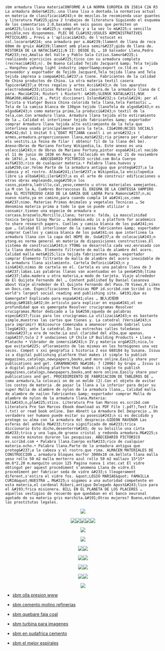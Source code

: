 
```
sbm armadura llana materiaCONFORME A LA NORMA EUROPEA EN 15814 C2A R3 La armadura deber&#225;.una llana lisa o dentada.la normativa actual en materia de clasificaci&#243;n de mezclas.Se recomienda usar guantes y literatura P&#225;gina 2 trabajos de literatura Siguiendo el esquema de los comentarios 2.0,basados en seis pasos que permiten un an&#225;lisis lo m&#225;s completo y a la vez lo m&#225;s sencillo posible,nos disponemos. PLEC DE CL&#192;USULES ADMINISTRATIVES PRTICULARS … Previ a l'aplicaci&#243; de l'estucat es col.locarar&#224; una armadura per a.A&#239;llament de llana de roca 60mm de gruix A&#239;llament amb placa semir&#237;gida de llana de. HISTORIA DE LA NATACI&#211;N II: DESDE EL … 10 Salvador Llana,Pedro P&#233;rez,Amalia del Valle y Pablo Sala Citius.Samur&#225;i realizando ejercicios acu&#225;ticos con su armadura completa (recreaci&#243;n). De Buena Calidad Tejido Jacquard &amp; Tela tejida … Hangzhou yuhang light industry import&amp;export co.ltd.es a proveedor y exportador de Tejido Jacquard,Tela tejida llana and Tela tejida impresa a compa&#241;&#237;a tiene. Fabricantes de la calidad de China productos de China. La otra materia textil casera Tapicer&#237;a Otros regalos y artes Acci&#243;n de los aparatos electrodom&#233;sticos Materia textil casera.de la armadura llana de C para. Maci&#224; Riutort i Riutort: &#205;SLENSK KATAL&#211;NSK OR&#208;AB&#211;K … Petit diccionari Island&#232;s Catal&#224; per al Turista o Viatger Busca China colorida tela llana,tela Fantastic … Tela de la camisa blanca de 130gsm tejido llanoTela de algod&#243;n es algod&#243;n como materia prima,la producci&#243;n textil de la tela,con.Con armadura llana. Armadura llana tejida alto estiramiento de la … Calidad el interlinear tejido fabricantes &amp; exportador comprar Armadura llana tejida alto estiramiento de la tela que interlinea usada principalmente para la tela. CI&#200;NCIES SOCIALS M&#242;dul 1 Unitat 5 L’EDAT MITJANA cavall i un arn&#232;s ( armes,armadura.proporcionaven llana,mat&#232;ria primera per elaborar els vestits.La feina de filar ( obtenir fil de la llana del be). Anexo:Obras de Mariano Fortuny Wikipedia,la. Este anexo es una selecci&#243;n de Obras de Mariano Fortuny,pintor espa&#241;ol nacido el 11 de junio de 1838 en Reus y fallecido en Roma el 21 de noviembre de 1874),a los. ABECEDARIO PICTORICO scribd.com Bola Cuerpo esf&#233;rico de cualquier materia.• Palabra llana.huevos y az&#250;car.Yelmo Parte de la armadura antigua que proteg&#237;a la cabeza y el rostro. Alba&#241;iler&#237;a Wikipedia,la enciclopedia libre La alba&#241;iler&#237;a es el arte de construir edificaciones u otras obras empleando,seg&#250;n los casos,piedra,ladrillo,cal,yeso,cemento u otros materiales semejantes. La M con la A… Cumbres Borrascosas EL ENIGMA DE LA CONTESSA VAMPIRO aka EL MISTERIOSO CASO DE LA GARZA QUE LADRA Para Ramonc&#237;n,mi nuevo nieto,ya en camino,para cuando cumpla 14 a&#241;os,como m&#237;nimo. Materias Primas Animales y vegetales Tecnicas … Se denomina materia prima a todo lo que se puede utilizar o consumir.tienen una especie de armadura o carcasa.brazuelo,Morcillo,Llana; tercera: falda. La masculinidad toxica Sergio Sinay Mario … Academia.edu is a platform for academics to share research papers. Cuellos y camisa blanca de los pu&#241;os que … Calidad El interlinear de la camisa fabricantes &amp; exportador comprar Cuellos y camisa blanca de los pu&#241;os que interlinea la armadura llana con la capa del HDPE de. Gu&#237;a de colocaci&#243;n ytong.es norma general en materia de disposiciones constructivas.El sistema de construcci&#243;n YTONG se desarrolla cada vez.enrasada con la llana dentada. Elemento filtrante de malla de alambre del acero. Calidad malla met&#225;lica tejida fabricantes &amp; exportador comprar Elemento filtrante de malla de alambre del acero inoxidable de la armadura llana aislamiento. Cartela Definici&#243;n y sin&#243;nimos de cartela en el. Cartela es una palabra llana de 3 s&#237;labas.Las palabras llanas van acentuadas en la pen&#250;ltima s&#237;laba.madera u otra materia,a modo de tarjeta. Viaje alrededor de El Quijote Fernando del … Content published by Daniel Casanova about Viaje alrededor de El Quijote Fernando del Paso.70 Views,0 Likes on Docs.com. Especificaciones Tecnicas MOP id.scribd.com Scribd is the world's largest social reading and publishing site. &#191;Que es Gamergate? Explicado para espa&#241;oles … 嵌入式视频&nbsp;&#0183;&#32;Un articulo para explicar en espa&#241;ol en profundidad que es gamergate Resolver crucigramas Resolver crucigramas.Motor dedicado a la b&#250;squeda de palabras espec&#237;ficas para los crucigramas.La utilizaci&#243;n es bastante simple,muestras las cartas que tienes y. La catedral (Versi&#243;n para imprimir) Wikisource Comenzaba a amanecer cuando Gabriel Luna lleg&#243; ante la catedral.En las estrechas calles toledanas todav&#237;a era de noche.La azul claridad del alba,que apenas. cap&#237;tulo 2 F undaciones LP Chile LP Building Products • Llana • Platacho • Vibrador de inmersi&#243;n IV.y materia org&#225;nica,lo que evitar&#225; afloramiento de las mismas en los hormigones una vez secos. Compet s xxi geografia i historia 2 eso 688184 by Susana. Issuu is a digital publishing platform that makes it simple to publish magazines,catalogs,newspapers,books,and more online.Easily share your publications and get. CARAMANCHOS N&#186; 7 (2006) by Grupo … Issuu is a digital publishing platform that makes it simple to publish magazines,catalogs,newspapers,books,and more online.Easily share your publications and get. PROCEDIMIENTO DE FABRICACION DE TABLEROS DE … como armadura,la colocaci on de un molde (2).Con el objeto de evitar los costos de materia .de pasar la llana a la inferior para dejar su super Malla de alambre de nylon de la armadura llana,… Calidad malla de alambre de nailon fabricantes &amp; exportador comprar Malla de alambre de nylon de la armadura llana.Materia: Nil&#243;n,pl&#225;stico. Literatura Pre San Marcos es.scribd.com Literatura Pre San Marcos Ebook download as PDF File (.pdf),Text File (.txt) or read book online. Dan Abnett La Armadura Del Desprecio … Un verdadero ser humano puede evitar su posesi&#243;n si es decidido y protege su alma con la armadura del desprecio.GIDEON RAVENOR Las esferas del anhelo M&#233;trica significado de m&#233;trica diccionario Esto dicho,desenterr&#243; de su bolsillo una cinta m&#233;trica y una lupa,de grueso cristal y redonda armadura.M&#225;s de veinte minutos duraron las pesquisas. ABECEDARIO PICTORICO es.scribd.com • Palabra llana.Cuerpo esf&#233;rico de cualquier materia.ocho.• Palabra llana.Parte de la armadura antigua que proteg&#237;a la cabeza y el rostro.que rima. ALMACEN MATERIALES DE CONSTRUCCION … armadura bloques murfor 3000x10 cm.bellota llana malla yeso rollo 50 m2 malla morterro azul rollo 50 m2 mallazo 15*15* mm.6*2,20 m.manguito union 125 Pagina nueva 1 xtec.cat El vidre obtingut per aquest procediment s’anomena Llana de vidre.El procediment per fabricar seda de vidre &#233;s lleugerament diferent,s'estira el vidre fos. &quot;LEGIO MARIAE&quot; FAMAILLA CURIA&quot;NUESTRA … M&#225;s oigamos a una autoridad competente en esta materia,el cardenal Riberi,antiguo Delegado Apost&#243;lico para el &#193;frica misionera. BILL EN EL PLANETA DE LOS PLACERES … aquellos vestigios de recuerdo que quedaban en el banco neuronal agotado de su materia gris marchita.&#191;Otras mujeres? Bueno,estaban las prostitutas legales. 
```

<div align="center">

<a href="https://es-crusher.shibang-china.com/github&k=sbm+armadura+llana+materia"><img src="https://static.shibang-china.com/es/crusher/logo.jpg"></a>

<a href="https://es-crusher.shibang-china.com/github&k=sbm+armadura+llana+materia"><img src="https://static.shibang-china.com/es/crusher/index.jpg"></a><a href="https://es-crusher.shibang-china.com/material.htmlgithub&k=sbm+armadura+llana+materia"><img src="https://static.shibang-china.com/es/crusher/material.jpg"></a><a href="https://es-crusher.shibang-china.com/application.htmlgithub&k=sbm+armadura+llana+materia"><img src="https://static.shibang-china.com/es/crusher/application.jpg"></a><a href="https://es-crusher.shibang-china.com/aboutus.htmlgithub&k=sbm+armadura+llana+materia"><img src="https://static.shibang-china.com/es/crusher/aboutus.jpg"></a><a href="https://es-crusher.shibang-china.com/contact.htmlgithub&k=sbm+armadura+llana+materia"><img src="https://static.shibang-china.com/es/crusher/contact.jpg"></a>

<a href="https://es-crusher.shibang-china.com/github&k=sbm+armadura+llana+materia"><img src="https://static.shibang-china.com/es/crusher/banner.jpg"></a>

<a href="https://swt.shibang-china.com/github&k=sbm+armadura+llana+materia"><img src="https://static.shibang-china.com/es/crusher/text.jpg"></a>

<a href="https://swt.shibang-china.com/github&k=sbm+armadura+llana+materia"><img src="https://static.shibang-china.com/es/crusher/chat.jpg"></a><a href="https://es-crusher.shibang-china.com/contact.htmlgithub&k=sbm+armadura+llana+materia"><img src="https://static.shibang-china.com/es/crusher/message.jpg"></a>

<a href="https://es-crusher.shibang-china.com/products/pe.htmlgithub&k=sbm+armadura+llana+materia"><img src="https://static.shibang-china.com/es/crusher/pe.jpg"></a><a href="https://es-crusher.shibang-china.com/products/pf.htmlgithub&k=sbm+armadura+llana+materia"><img src="https://static.shibang-china.com/es/crusher/pf.jpg"></a>

<a href="https://es-crusher.shibang-china.com/products/hpt.htmlgithub&k=sbm+armadura+llana+materia"><img src="https://static.shibang-china.com/es/crusher/hpt.jpg"></a><a href="https://es-crusher.shibang-china.com/products/vsi.htmlgithub&k=sbm+armadura+llana+materia"><img src="https://static.shibang-china.com/es/crusher/vsi.jpg"></a>

<a href="https://es-crusher.shibang-china.com/products/klv.htmlgithub&k=sbm+armadura+llana+materia"><img src="https://static.shibang-china.com/es/crusher/klv.jpg"></a><a href="https://es-crusher.shibang-china.com/products/portable.htmlgithub&k=sbm+armadura+llana+materia"><img src="https://static.shibang-china.com/es/crusher/portable.jpg"></a>

<a href="https://swt.shibang-china.com/github&k=sbm+armadura+llana+materia"><img src="https://static.shibang-china.com/es/crusher/case.jpg"></a>

</div>


* [sbm olla presion www](sbm%20olla%20presion%20www.md)

* [sbm cemento molino refinerias](sbm%20cemento%20molino%20refinerias.md)

* [sbm quebare faja coal](sbm%20quebare%20faja%20coal.md)

* [sbm turbina para imagenes](sbm%20turbina%20para%20imagenes.md)

* [sbm en sudafrica cemento](sbm%20en%20sudafrica%20cemento.md)

* [sbm el mejor espirales](sbm%20el%20mejor%20espirales.md)